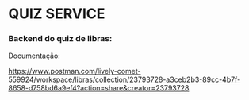 # QUIZ SERVICE

### Backend do quiz de libras:

Documentação:

https://www.postman.com/lively-comet-559924/workspace/libras/collection/23793728-a3ceb2b3-89cc-4b7f-8658-d758bd6a9ef4?action=share&creator=23793728

